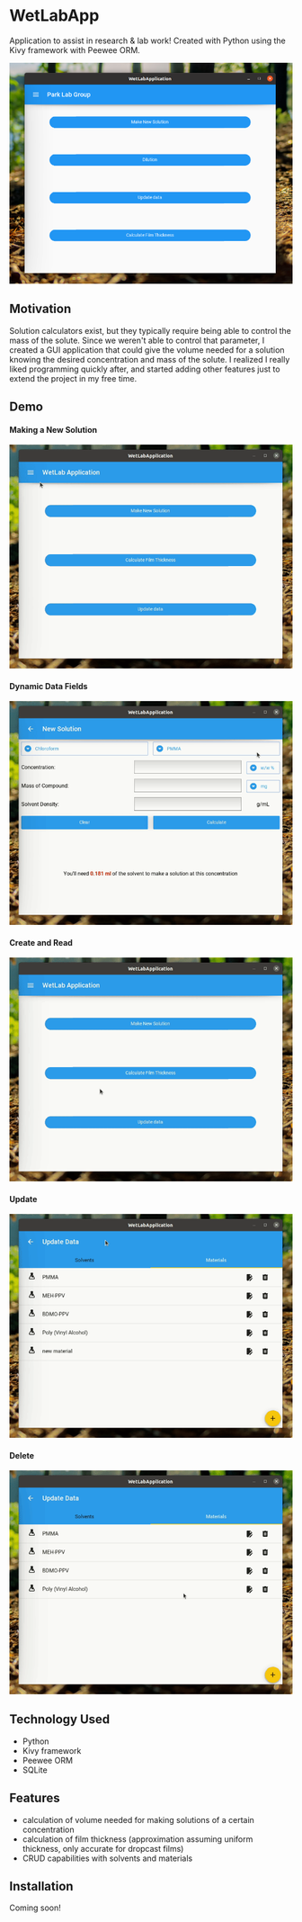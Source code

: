 # WetLabApp

Application to assist in research & lab work!
Created with Python using the Kivy framework with Peewee ORM.

![example](./media/example.png)

## Motivation

Solution calculators exist, but they typically require being able to control the mass of the solute. Since we weren't able to control that parameter, I created a GUI application that could give the volume needed for a solution knowing the desired concentration and mass of the solute. I realized I really liked programming quickly after, and started adding other features just to extend the project in my free time.

## Demo

#### Making a New Solution
![make new solution .gif](./media/example_solvent.gif)

#### Dynamic Data Fields
![resize menu .gif](./media/example_menu_resize.gif)

#### Create and Read
![create and read .gif](./media/create_read.gif)

#### Update
![update .gif](./media/update.gif)

#### Delete
![delete .gif](./media/delete.gif)

## Technology Used

- Python
- Kivy framework
- Peewee ORM
- SQLite

## Features

- calculation of volume needed for making solutions of a certain concentration
- calculation of film thickness (approximation assuming uniform thickness, only accurate for dropcast films)
- CRUD capabilities with solvents and materials

## Installation

Coming soon!

